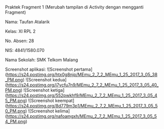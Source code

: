 Praktek Fragment 1 (Merubah tampilan di Activity dengan mengganti Fragment)

Nama: Taufan Atalarik

Kelas: XI RPL 2

No. Absen: 28

NIS: 4841/1580.070

Nama Sekolah: SMK Telkom Malang

Screenshot aplikasi: 
![Screenshot pertama] (https://s24.postimg.org/htx0g8njp/MEmu_2_7_2_MEmu_1_25_2017_3_05_38_PM.png)
![Screenshot kedua] (https://s24.postimg.org/i7ycfu7n9/MEmu_2_7_2_MEmu_1_25_2017_3_05_40_PM.png)
![Screenshot ketiga] (https://s24.postimg.org/552pwkhf9/MEmu_2_7_2_MEmu_1_25_2017_3_05_45_PM.png)
![Screenshot keempat] (https://s24.postimg.org/8d779m3p1/MEmu_2_7_2_MEmu_1_25_2017_3_05_50_PM.png)
![Screenshot kelima] (https://s24.postimg.org/nafoamgxh/MEmu_2_7_2_MEmu_1_25_2017_3_05_54_PM.png)
